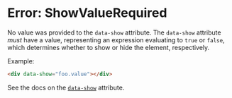 # Error: ShowValueRequired

No value was provided to the `data-show` attribute. The `data-show` attribute _must_ have a value, representing an expression evaluating to `true` or `false`, which determines whether to show or hide the element, respectively.

Example:

```html
<div data-show="foo.value"></div>
```

See the docs on the [`data-show`](/reference/attribute_plugins#data-show) attribute.